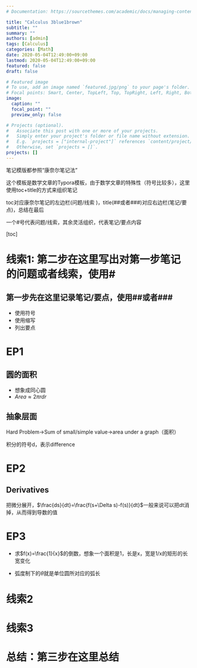 ```yaml
---
# Documentation: https://sourcethemes.com/academic/docs/managing-content/

title: "Calculus 3blue1brown"
subtitle: ""
summary: ""
authors: [admin]
tags: [Calculus]
categories: [Math]
date: 2020-05-04T12:49:00+09:00
lastmod: 2020-05-04T12:49:00+09:00
featured: false
draft: false

# Featured image
# To use, add an image named `featured.jpg/png` to your page's folder.
# Focal points: Smart, Center, TopLeft, Top, TopRight, Left, Right, BottomLeft, Bottom, BottomRight.
image:
  caption: ""
  focal_point: ""
  preview_only: false

# Projects (optional).
#   Associate this post with one or more of your projects.
#   Simply enter your project's folder or file name without extension.
#   E.g. `projects = ["internal-project"]` references `content/project/deep-learning/index.md`.
#   Otherwise, set `projects = []`.
projects: []
---
```


笔记模版都参照“康奈尔笔记法”

这个模板是数学文章的Typora模板，由于数学文章的特殊性（符号比较多），这里使用toc+title的方式来组织笔记

toc对应康奈尔笔记的左边栏(问题/线索 )，title(##或者###)对应右边栏(笔记/要点)，总结在最后

一个#号代表问题/线索，其余灵活组织，代表笔记/要点内容

[toc]

# 线索1: 第二步在这里写出对第一步笔记的问题或者线索，使用#

## 第一步先在这里记录笔记/要点，使用##或者###

- 使用符号
- 使用缩写
- 列出要点

# EP1

## 圆的面积

- 想象成同心圆
- $Area\approx2\pi rdr$

## 抽象层面

Hard Problem->Sum of small/simple value->area under a graph（面积）

积分的符号d，表示difference



# EP2

## Derivatives

把微分展开，$\frac{ds}{dt}=\frac{f(s+\Delta s)-f(s)}{dt}$一般来说可以把dt消掉，从而得到导数的值



# EP3

- 求$f(x)=\frac{1}{x}$的倒数，想象一个面积是1，长是x，宽是1/x的矩形的长宽变化

- 弧度制下的$\theta$就是单位圆所对应的弧长



# 线索2

# 线索3

# 总结：第三步在这里总结